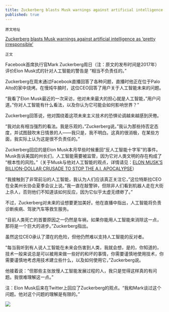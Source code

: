 ```yaml
---
title: Zuckerberg blasts Musk warnings against artificial intelligence as ‘pretty irresponsible’
published: true
---
```

`原文地址`

[Zuckerberg blasts Musk warnings against artificial intelligence as ‘pretty irresponsible’](https://www.bizjournals.com/sanjose/news/2017/07/24/elon-musk-artificial-intelligence-risk-zuckerberg.html)

`正文`

Facebook首席执行官Mark Zuckerberg周日（注：原文的发布时间是2017年）评价Elon Musk式的针对人工智能的警告是 “相当不负责任的。”

Zuckerberg在周末通过Facebook直播回答了各种问题，直播时他正在位于Palo Alto的家中烧烤。在慢炖牛腩时，这位CEO回答了用户关于人工智能未来的问题。

“我看了Elon Musk最近的一次采访，他对未来最大的担心就是人工智能，”用户问道。”你对人工智能有什么看法，以及你认为它可能会如何影响世界？”

Zuckerberg回答说，他对围绕着这项未来主义技术的恐惧论调越来越感到厌倦。

“我对此有相当强烈的看法。我是乐观的，”Zuckerberg说。”我认为那些持否定态度，并试图鼓吹末日情景的人——我只是，我不明白。这真的很消极，在某些方面，我实际上认为这是很不负责任的。”

Zuckerberg回应的是Elon Musk本月早些时候重回“反人工智能十字军”的事件。Musk告诉美国的州长们，人工智能需要被监管，因为它对人类文明的存在构成了 “根本性的风险。”（关于Musk与他对人工智能的观点，详情请见：[ELON MUSK’S BILLION-DOLLAR CRUSADE TO STOP THE A.I. 
APOCALYPSE](https://www.vanityfair.com/news/2017/03/elon-musk-billion-dollar-crusade-to-stop-ai-space-x)）

“我接触到了非常前沿的人工智能，我认为人们应该真正关注它，”这位特斯拉CEO在全美州长协会夏季会议上说。”我一直在敲警钟，但除非人们看到机器人走在大街上杀人，否则他们不知道该如何反应，因为它似乎太虚无缥缈了。”

不过，Zuckerberg对未来的设想要更加美好。他在直播中指出，人工智能将负责诊断疾病、驾驶汽车等救生服务。

“目前人类死亡的首要原因之一仍然是车祸，如果你能用人工智能来消除这一点，那将是一个巨大的进步。”Zuckerberg指出。

虽然这位CEO承认了潜在的危险，但他仍然难以支持人工智能的反对者。

“每当我听到有人说人工智能在未来会伤害到人类，我就会想，是的，你知道的，技术一般来说总是可以被用来做一些好的和坏的事情，你需要谨慎地使用技术，你需要谨慎地考虑用技术建立些什么，以及如何使用它，”Zuckerberg说。

他接着说：”但那些主张放慢人工智能发展过程的人，我只是觉得这样真的有问题。我很难理解这一点。”

注：Elon Musk后来在Twitter上回应了Zuckerberg的观点。“我和Mark谈过这个问题。他对这个问题的理解是有限的。”

![](https://thesocialnetworkinbox.files.wordpress.com/2020/05/time688aae59bbe20200502173341.png)

